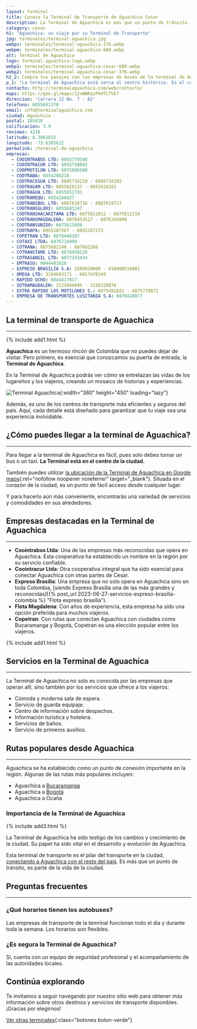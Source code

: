 ```yaml
---
layout: terminal
title: Conoce la Terminal de Transporte de Aguachica Cesar
description: La Terminal de Aguachica es más que un punto de tránsito. Conoce sus empresas transportadoras, servicios y más. ¡Entra ahora!
category: cesar
h1: "Aguachica: un viaje por su Terminal de Transporte"
jpg: terminales/terminal-aguachica.jpg
webps: terminales/terminal-aguachica-376.webp
webpm: terminales/terminal-aguachica-600.webp
alt: Terminal de Aguachica
logo: terminal-aguachica-logo.webp
webp1: terminales/terminal-aguachica-cesar-600.webp
webp2: terminales/terminal-aguachica-cesar-376.webp
h2_2: Compra tus pasajes con las empresas de buses de la terminal de Aguachica
p_1: "La terminal de Aguachica está cerca al centro histórico. Es el centro de transporte de toda la región de la costa caribeña colombiana."
contacto: http://terminalaguachica.com/web/contacto/
maps: https://goo.gl/maps/12vWWRazPkHTLTVE7
direccion: 'Carrera 12 No. 7 - 62'
telefono: 6055651370
email: info@terminalaguachica.com
ciudad: Aguachica
postal: 205010
calificacion: 3.9
reviews: 4216
latitude: 8.3061032
longitude: -73.6305622
permalink: /terminal-de-aguachica
empresas:
  - COOINTRABOS LTD: 6055779548
  - COOINTRACUR LTD: 6055750602
  - COOPMOTILON LTD: 6075686500
  - COOTRABA: 6054298218
  - COOTRACEGUA LTD: 6085716210 - 6085716202
  - COOTRAGAM LTD: 6055626137 - 6055626261
  - COOTRAGUA LTD: 6055652791
  - COOTRAMEQU: 6054286027
  - COOTRANSBOL LTD: 6087610716 - 6087610717
  - COOTRANSGLORI: 6055683247
  - COOTRANSHACARITAMA LTD: 6075611012 - 6075612219
  - COOTRANSMAGDALENA: 6076453517 - 6076345898
  - COOTRANSUNIDO: 6075611050
  - COOTRAPA: 6055287587 - 6055287273
  - COPETRAN LTD: 6076448167
  - COTAXI LTDA: 6076716090
  - COTRANA: 6075682140 - 607682266
  - COTRANSTAME LTD: 6076450126
  - COTRASANGIL LTD: 6077243434
  - EMTRASU: 6044481028
  - EXPRESO BRASILIA S.A: 3205020000 - 018000518001
  - OMEGA LTD: 3104693171 - 6017470349
  - RAPIDO OCHO: 6044417017
  - SOTRAMAGDALEN: 3123046695 - 3156220876
  - EXTRA RAPIDO LOS MOTILONES S.: 6075492822 - 6075778072
  - EMPRESA DE TRANSPORTES LUSITANIA S.A: 6076420077
---
```

## La terminal de transporte de Aguachica

-----

{% include add1.html %}

**Aguachica** es un hermoso rincón de Colombia que no puedes dejar de visitar. Pero primero, es esencial que conozcamos su puerta de entrada, la **Terminal de Aguachica**.

En la Terminal de Aguachica podrás ver cómo se entrelazan las vidas de los lugareños y los viajeros, creando un mosaico de historias y experiencias.

![Terminal Aguachica]({{site.baseurl}}/img/{{page.webp2}} "Terminal transporte Aguachica"){:width="360" height="450" loading="lazy"}

Además, es uno de los centros de transporte más eficientes y seguros del país. Aquí, cada detalle está diseñado para garantizar que tu viaje sea una experiencia inolvidable.

## ¿Cómo puedes llegar a la terminal de Aguachica?

-----

Para llegar a la terminal de Aguachica es fácil, pues solo debes tomar un bus o un taxi. **La Terminal está en el centro de la ciudad.**

También puedes utilizar [la ubicación de la Terminal de Aguachica en Google maps]({{page.maps}}){:rel="nofollow noopener noreferrer" target="_blank"}. Situada en el corazón de la ciudad, es un punto de fácil acceso desde cualquier lugar.

Y para hacerlo aún más conveniente, encontrarás una variedad de servicios y comodidades en sus alrededores.

## Empresas destacadas en la Terminal de Aguachica

-----

- **Coointrabos Ltda**: Una de las empresas más reconocidas que opera en Aguachica. Esta cooperativa ha establecido un nombre en la región por su servicio confiable.
- **Coointracur Ltda**: Otra cooperativa integral que ha sido esencial para conectar Aguachica con otras partes de Cesar.
- **Expreso Brasilia**: Una empresa que no solo opera en Aguachica sino en toda Colombia, [siendo Expreso Brasilia una de las más grandes y reconocidas]({% post_url 2023-06-27-servicios-expreso-brasilia-colombia %} "Flota expreso brasilia").
- **Flota Magdalena**: Con años de experiencia, esta empresa ha sido una opción preferida para muchos viajeros.
- **Copetran**: Con rutas que conectan Aguachica con ciudades como Bucaramanga y Bogotá, Copetran es una elección popular entre los viajeros.

{% include add1.html %}

## Servicios en la Terminal de Aguachica

-----

La Terminal de Aguachica no solo es conocida por las empresas que operan allí, sino también por los servicios que ofrece a los viajeros:

- Cómoda y moderna sala de espera.
- Servicio de guarda equipaje.
- Centro de información sobre despachos.
- Información turística y hotelera.
- Servicios de baños.
- Servicio de primeros auxilios.

## Rutas populares desde Aguachica

-----

Aguachica se ha establecido como un punto de conexión importante en la región. Algunas de las rutas más populares incluyen:

- Aguachica a [Bucaramanga]({{'terminal-de-bucaramanga'|relative_url}} "Terminal transporte Bucaramanga")
- Aguachica a [Bogotá]({{'terminal-de-bogota'|relative_url}} "Terminales transporte Bogota")
- Aguachica a Ocaña

### Importancia de la Terminal de Aguachica

{% include add3.html %}

La Terminal de Aguachica ha sido testigo de los cambios y crecimiento de la ciudad. Su papel ha sido vital en el desarrollo y evolución de Aguachica.

Esta terminal de transporte es el pilar del transporte en la ciudad, [conectando a Aguachica con el resto del país]({{'terminales-de-colombia'|relative_url}}). Es más que un punto de tránsito, es parte de la vida de la ciudad.

## Preguntas frecuentes

-----

### ¿Qué horarios tienen los autobuses?

Las empresas de transporte de la temrinal funcionan todo el día y durante toda la semana. Los horarios son flexibles.

### ¿Es segura la Terminal de Aguachica?

Sí, cuenta con un equipo de seguridad profesional y el acompañamiento de las autoridades locales.

## Continúa explorando

Te invitamos a seguir navegando por nuestro sitio web para obtener más información sobre otros destinos y servicios de transporte disponibles. ¡Gracias por elegirnos!

[Ver otras terminales](/terminales-de-colombia){:class="botones boton-verde"}
